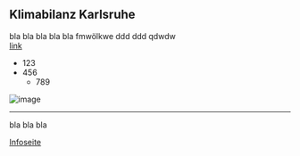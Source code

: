 ## Klimabilanz Karlsruhe

bla bla bla bla bla fmwölkwe
ddd   ddd qdwdw  
[link](https://www.google.com)

  * 123
  * 456
    * 789

![image](/images/testing.jpg)  

<hr>

bla bla bla

[Infoseite](/detail/mobility)
